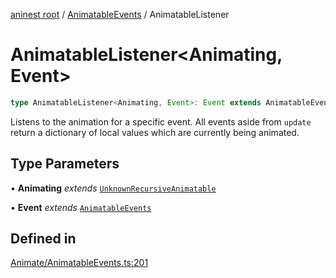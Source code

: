 [aninest root](../../index.md) / [AnimatableEvents](../index.md) / AnimatableListener

# AnimatableListener\<Animating, Event\>

```ts
type AnimatableListener<Animating, Event>: Event extends AnimatableEventsWithValue ? Listener<Partial<LocalAnimatable<Animating>>> : Listener<undefined>;
```

Listens to the animation for a specific event.
All events aside from `update` return a dictionary of local values which are currently being animated.

## Type Parameters

• **Animating** *extends* [`UnknownRecursiveAnimatable`](../../AnimatableTypes/type-aliases/UnknownRecursiveAnimatable.md)

• **Event** *extends* [`AnimatableEvents`](AnimatableEvents.md)

## Defined in

[Animate/AnimatableEvents.ts:201](https://github.com/zphrs/aninest/blob/efdac3830228dc951d7e8e69ab0c7db89aa8723f/core/src/Animate/AnimatableEvents.ts#L201)
